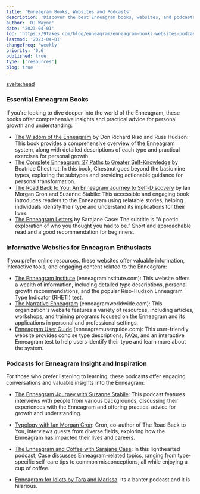 ```yaml
---
title: 'Enneagram Books, Websites and Podcasts'
description: 'Discover the best Enneagram books, websites, and podcasts for personal growth and understanding. Dive deeper into this powerful system today.'
author: 'DJ Wayne'
date: '2023-04-01'
loc: 'https://9takes.com/blog/enneagram/enneagram-books-websites-podcasts'
lastmod: '2023-04-01'
changefreq: 'weekly'
priority: '0.6'
published: true
type: ['resources']
blog: true
---
```


<svelte:head>

  <!-- <meta property="og:image" content="" /> -->
  <link rel="canonical" href="https://9takes.com/blog/enneagram/enneagram-books-websites-podcasts">
</svelte:head>

### Essential Enneagram Books

If you're looking to dive deeper into the world of the Enneagram, these books offer comprehensive insights and practical advice for personal growth and understanding:

- <a target="_blank" href="https://www.amazon.com/Wisdom-Enneagram-Psychological-Spiritual-Personality/dp/0553378201/?&_encoding=UTF8&tag=9takes-20&linkCode=ur2&linkId=e40539355ef90aa5a71fd70668ce08cb&camp=1789&creative=9325">The Wisdom of the Enneagram</a> by Don Richard Riso and Russ Hudson: This book provides a comprehensive overview of the Enneagram system, along with detailed descriptions of each type and practical exercises for personal growth.
- <a target="_blank" href="https://www.amazon.com/Complete-Enneagram-Paths-Greater-Self-Knowledge/dp/1938314549?&_encoding=UTF8&tag=9takes-20&linkCode=ur2&linkId=14b89b56ec26970537a8c971cb5f322a&camp=1789&creative=9325">The Complete Enneagram: 27 Paths to Greater Self-Knowledge</a> by Beatrice Chestnut: In this book, Chestnut goes beyond the basic nine types, exploring the subtypes and providing actionable guidance for personal transformation.
- <a target="_blank" href="https://www.amazon.com/dp/0830846190/?&_encoding=UTF8&tag=9takes-20&linkCode=ur2&linkId=f9c58f90c06226f75c4a94ba62072418&camp=1789&creative=9325">The Road Back to You: An Enneagram Journey to Self-Discovery</a> by Ian Morgan Cron and Suzanne Stabile: This accessible and engaging book introduces readers to the Enneagram using relatable stories, helping individuals identify their type and understand its implications for their lives.
- <a target="_blank" href="https://www.amazon.com/Enneagram-Letters-Poetic-Exploration-Thought/dp/1524875694?&_encoding=UTF8&tag=9takes-20&linkCode=ur2&linkId=467feaa38007324c5a5ef5a24abd20b9&camp=1789&creative=9325">The Enneagram Letters</a> by Sarajane Case: The subtitle is "A poetic exploration of who you thought you had to be." Short and approachable read and a good recommendation for beginners.

### Informative Websites for Enneagram Enthusiasts

If you prefer online resources, these websites offer valuable information, interactive tools, and engaging content related to the Enneagram:

- <a target="_blank" href="https://www.enneagraminstitute.com/">The Enneagram Institute</a> (enneagraminstitute.com): This website offers a wealth of information, including detailed type descriptions, personal growth recommendations, and the popular Riso-Hudson Enneagram Type Indicator (RHETI) test.
- <a target="_blank" href="https://www.narrativeenneagram.org/">The Narrative Enneagram</a> (enneagramworldwide.com): This organization's website features a variety of resources, including articles, workshops, and training programs focused on the Enneagram and its applications in personal and professional settings.
- <a target="_blank" href="https://enneagramuserguide.com/">Enneagram User Guide</a> (enneagramuserguide.com): This user-friendly website provides concise type descriptions, FAQs, and an interactive Enneagram test to help users identify their type and learn more about the system.

### Podcasts for Enneagram Insight and Inspiration

For those who prefer listening to learning, these podcasts offer engaging conversations and valuable insights into the Enneagram:

- <a target="_blank" href="https://podcasts.apple.com/us/podcast/the-enneagram-journey/id1292950516">The Enneagram Journey with Suzanne Stabile</a>: This podcast features interviews with people from various backgrounds, discussing their experiences with the Enneagram and offering practical advice for growth and understanding.
- <a target="_blank" href="https://podcasts.apple.com/us/podcast/typology/id1254061093">Typology with Ian Morgan Cron</a>: Cron, co-author of The Road Back to You, interviews guests from diverse fields, exploring how the Enneagram has impacted their lives and careers.
- <a target="_blank" href="https://podcasts.apple.com/us/podcast/enneagram-coffee/id1447982978">The Enneagram and Coffee with Sarajane Case</a>: In this lighthearted podcast, Case discusses Enneagram-related topics, ranging from type-specific self-care tips to common misconceptions, all while enjoying a cup of coffee.
- <a target="_blank" href="https://podcasts.apple.com/ca/podcast/enneagram-for-idiots/id1338051017">Enneagram for Idiots by Tara and Marissa</a>. Its a banter podcast and it is hilarious.

   <div>

   <script type="application/ld+json">

    {
  "@context": "http://schema.org/",
  "type": "BlogPosting",
  "about": {
    "type": "Thing",
    "name": "Enneagram"
  },
  "articleSection": "Psychology",
  "author": {
    "type": "Person",
    "name": "DJ Wayne"
  },
  "dateModified": "2023-04-01",
  "datePublished": "2023-04-01",
  "description": "Learn about the Enneagram, a personality typing system that describes nine distinct types of individuals and how its concepts can be traced back to the work of Sigmund Freud and Plato.",
  "headline": "Books and Websites for Learning More About the Enneagram",
  "mainEntityOfPage": {
    "id": "https://9takes.com/blog/enneagram/enneagram-books-websites-podcasts",
    "type": "WebPage"
  },
  "mentions": [
    {
      "type": "Book",
      "author": [
        {
          "type": "Person",
          "name": "Don Richard Riso",
          "sameAs": [
            "https://en.wikipedia.org/wiki/Don_Richard_Riso",
            "https://www.amazon.com/stores/Don-Richard-Riso/author/B001H6SD5U?ref=ap_rdr&store_ref=ap_rdr&isDramIntegrated=true&shoppingPortalEnabled=true"
          ]
        },
        {
          "type": "Person",
          "name": "Russ Hudson",
          "sameAs": [
            "https://www.instagram.com/hudson_russ/?hl=enn",
            "https://twitter.com/russ_hudson54?lang=en",
            "https://www.linkedin.com/in/russ-hudson-2a4596109/",
            "https://www.amazon.com/stores/Russ-Hudson/author/B001H6OLXI?ref=ap_rdr&store_ref=ap_rdr&isDramIntegrated=true&shoppingPortalEnabled=true"
          ],
          "url": "https://russhudson.com/"
        }
      ],
      "name": "The Wisdom of the Enneagram"
    },
    {
      "type": "Book",
      "author": {
        "type": "Person",
        "name": "Beatrice Chestnut",
        "sameAs": [
          "https://twitter.com/beatricemc2?lang=en",
          "https://twitter.com/dr_beachestnut",
          "https://www.instagram.com/beatrice.chestnut/?hl=en",
          "https://www.amazon.com/Books-Beatrice-Chestnut/s?rh=n%3A283155%2Cp_27%3ABeatrice+Chestnut"
        ],
        "url": "https://www.beatricechestnut.com/"
      },
      "name": "The Complete Enneagram: 27 Paths to Greater Self-Knowledge"
    },
    {
      "type": "Book",
      "author": {
        "type": "Person",
        "name": "Sarajane Case",
        "sameAs": [
          "https://www.instagram.com/sarajanecase/?hl=en",
          "https://twitter.com/sarajanecase?lang=en",
          "https://www.youtube.com/sarajanecase"
        ],
        "url": "https://sarajane-case-llc-1.showit.site/"
      },
      "name": "The Enneagram Letters"
    },
    {
      "type": "Book",
      "author": [
        {
          "type": "Person",
          "jobTitle": "Author",
          "name": "Ian Morgan Cron",
          "sameAs": [
            "https://twitter.com/ianmorgancron/",
            "https://www.instagram.com/ianmorgancron/?hl=en",
            "https://www.amazon.com/stores/Ian-Morgan-Cron/author/B001K8737O"
          ],
          "url": "https://www.ianmorgancron.com/"
        },
        {
          "type": "Person",
          "jobTitle": "Author",
          "name": "Suzanne Stabile",
          "sameAs": [
            "https://www.instagram.com/suzannestabile/",
            "https://twitter.com/SuzanneStabile"
          ],
          "url": "https://suzannestabile.com/"
        }
      ],
      "name": "The Road Back to You: An Enneagram Journey to Self-Discovery"
    },
    {
      "type": "PodcastEpisode",
      "host": {
        "type": "Person",
        "name": "Suzanne Stabile",
        "sameAs": [
          "https://www.instagram.com/suzannestabile/",
          "https://twitter.com/SuzanneStabile"
        ],
        "url": "https://suzannestabile.com/"
      },
      "name": "The Enneagram Journey"
    },
    {
      "type": "PodcastEpisode",
      "host": {
        "type": "Person",
        "name": "Ian Morgan Cron",
        "sameAs": [
          "https://twitter.com/ianmorgancron/",
          "https://www.instagram.com/ianmorgancron/?hl=en",
          "https://www.amazon.com/stores/Ian-Morgan-Cron/author/B001K8737O"
        ],
        "url": "https://www.ianmorgancron.com/"
      },
      "name": "Typology"
    },
    {
      "type": "PodcastEpisode",
      "host": {
        "type": "Person",
        "name": "Sarajane Case",
        "sameAs": [
          "https://www.instagram.com/sarajanecase/?hl=en",
          "https://twitter.com/sarajanecase?lang=en",
          "https://www.youtube.com/sarajanecase"
        ],
        "url": "https://sarajane-case-llc-1.showit.site/"
      },
      "name": "The Enneagram and Coffee"
    },
    {
      "type": "PodcastEpisode",
      "about": {
        "type": "Thing",
        "name": "Enneagram"
      },
      "host": {
        "type": "Person",
        "name": "Marissa Di Poce",
        "sameAs": [
          "https://twitter.com/mangomaris",
          {
            "type": "Person",
            "name": "Tara"
          }
        ]
      },
      "name": "Enneagram for Idiots",
      "sameAs": "https://twitter.com/enneaforidiots",
      "url": "https://www.enneagramforidiots.com/"
    }
  ],
  "publisher": {
    "type": "Organization",
    "name": "9takes"
  }
}

</script>

</div>
